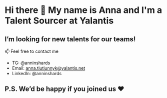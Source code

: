 # Hi there 👋 My name is Anna and I'm a Talent Sourcer at Yalantis
## I’m looking for new talents for our teams!
📫 Feel free to contact me 
- TG: @anninshards
- Email: anna.tiutiunnyk@yalantis.net
- LinkedIn: @anninshards
## P.S. We’d be happy if you joined us ❤️

